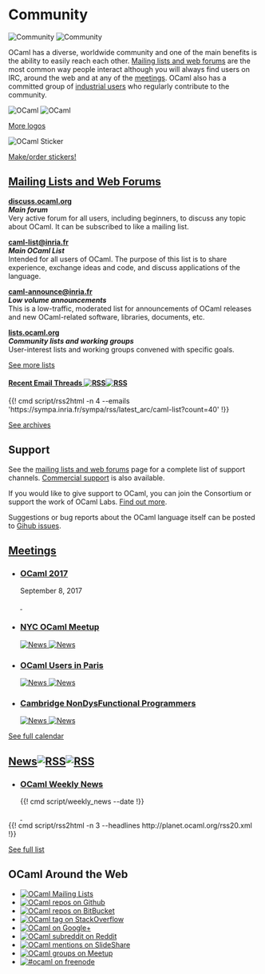 <!-- ((! set title Community !)) ((! set community !)) ((! set nobreadcrumb !)) -->

<div class="container">
    <h1>Community</h1>
    <div class="row">
        <div class="span2">
            <img src="/img/community-large.svg" alt="Community" class="svg" />
            <img src="/img/community-large.png" alt="Community" class="png" />
        </div>
        <section id="community-leader" class="span6">
            <p>OCaml has a diverse, worldwide community and one of the main benefits is the ability to easily reach each other.  <a href="mailing_lists.html">Mailing lists and web forums</a> are the most common way people interact although you will always find users on IRC, around the web and at any of the <a href="/meetings/">meetings</a>.  OCaml also has a committed group of <a href="../learn/companies.html">industrial users</a> who regularly contribute to the community.</p>
        </section>
        <div class="span2">
            <img src="/img/colour-transparent-icon.svg" alt="OCaml"
			 class="svg" />
            <img src="/img/colour-icon-170x148.png" alt="OCaml" class="png" />
            <p><a href="/docs/logos.html">More logos</a></p>
		</div>
        <div class="span2">
            <img src="/img/OCaml_Sticker.svg" alt="OCaml Sticker"
			 class="svg" />
            <p><a href="/docs/logos.html#Stickers"
			>Make/order stickers!</a></p>
        </div>
    </div>
    <div class="row">
        <section class="span12 condensed">
            <h1 class="ruled"><a href="mailing_lists.html">Mailing Lists and Web Forums</a></h1>
            <div class="row">
            <section class="span4 condensed">
                <p><strong><a href="https://discuss.ocaml.org/">discuss.ocaml.org</a></strong><br />
                <strong><em>Main forum</em></strong><br />
                Very active forum for all users, including
				beginners, to discuss any topic about OCaml.
				It can be subscribed to like a mailing list.</p>
                <p><strong><a href="https://sympa.inria.fr/sympa/arc/caml-list">caml-list@inria.fr</a></strong><br />
                <strong><em>Main OCaml List</em></strong><br />
                Intended for all users of OCaml. The purpose of this list is to share experience, exchange ideas and code, and discuss applications of the language.</p>
            </section>
            <section class="span4 condensed">
                <p><strong><a href="http://yquem.inria.fr/cgi-bin/mailman/listinfo/caml-announce">caml-announce@inria.fr</a></strong><br />
                <strong><em>Low volume announcements</em></strong><br />
                This is a low-traffic, moderated list for announcements of OCaml releases and new OCaml-related software, libraries, documents, etc.</p>
                <p><strong><a href="http://lists.ocaml.org">lists.ocaml.org</a></strong><br />
                <strong><em>Community lists and working groups</em></strong><br />
                User-interest lists and working groups convened with specific goals.</p>
                <footer>
                  <p><a href="/community/mailing_lists.html">See more lists</a></p>
                </footer>
            </section>
            <section class="span4 condensed">
                <h4 class="news">
                  <a href="https://sympa.inria.fr/sympa/arc/caml-list/">
                    Recent Email Threads
                  </a>
                  <a href="https://sympa.inria.fr/sympa/rss/latest_arc/caml-list?count=40"
                     target="_blank"
                     title="Email RSS feed"
                     ><img class="svg rss" src="/img/rss.svg" alt="RSS"
					 /><img class="png" src="/img/rss.png" alt="RSS" /></a>
                </h4>
                {{! cmd script/rss2html -n 4 --emails 'https://sympa.inria.fr/sympa/rss/latest_arc/caml-list?count=40' !}}
            <footer>
                <p><a href="https://sympa.inria.fr/sympa/arc/caml-list/">See archives</a></p>
            </footer>
            </section>
      </div>
        </section>
    </div>
    <div class="row">
        <section class="span4 condensed">
            <h1 class="ruled">Support</h1>
            <p>See the <a href="/community/mailing_lists.html">mailing lists and web forums</a> page for a complete list of support channels. <a href="support.html">Commercial support</a> is also available.</p>
            <p>If you would like to give support to OCaml, you can join the Consortium or support the work of OCaml Labs. <a href="/community/support.html#GivingSupport">Find out more</a>.</p>
            <p>Suggestions or bug reports about the OCaml language
            itself can be posted to <a
            href="https://github.com/ocaml/ocaml/issues">Gihub issues</a>.</p>
        </section>
        <section class="span4 condensed">
           <h1 class="ruled"><a href="/meetings/">Meetings</a></h1>
            <ul class="news-feed">
              <li class="announcement">
                <article>
			      <h1><a title="OCaml Users and Developers Workshop"
			             href="/meetings/ocaml/2017/">OCaml 2017</a></h1>
	              <p>September 8, 2017</p>
    			  <a title="OCaml Users and Developers Workshop"
    			     href="/meetings/ocaml/2017/">
    			    <img alt="" src="/img/announcement.svg" class="svg" />
    			    <img alt="" src="/img/announcement.png" class="png" />
    			  </a>
                </article>
              </li>
              <li>
                <article>
                  <h1><a href="http://www.meetup.com/NYC-OCaml/"
				    target="_blank">NYC OCaml Meetup</a></h1>
                  <a href="http://www.meetup.com/NYC-OCaml/">
                    <img src="/img/news.svg" alt="News" class="svg" />
                    <img src="/img/news.png" alt="News" class="png" />
                  </a>
                </article>
              </li>
              <li>
                <article>
                  <h1><a href="http://www.meetup.com/ocaml-paris/"
				    target="_blank">OCaml Users in Paris</a></h1>
                  <a href="http://www.meetup.com/ocaml-paris/">
                    <img src="/img/news.svg" alt="News" class="svg" />
                    <img src="/img/news.png" alt="News" class="png" />
                  </a>
                </article>
              </li>
              <li>
                <article>
                  <h1><a
                  href="http://www.meetup.com/Cambridge-NonDysFunctional-Programmers/"
				    target="_blank">Cambridge NonDysFunctional Programmers</a></h1>
                  <a href="http://www.meetup.com/Cambridge-NonDysFunctional-Programmers/">
                    <img src="/img/news.svg" alt="News" class="svg" />
                    <img src="/img/news.png" alt="News" class="png" />
                  </a>
                </article>
              </li>
            </ul>
            <footer>
                <p><a href="/meetings/">See full calendar</a></p>
            </footer>
        </section>
        <section class="span4 condensed">
           <h1 class="ruled news">
             <a href="planet/"
                title="See planet posts"
                >News</a><a href="/feed.xml"
                            title="Planet RSS feed"
                            ><img class="svg rss" src="/img/rss.svg" alt="RSS"
						    /><img class="png" src="/img/rss.png" alt="RSS" /></a>
           </h1>
		   <ul class="news-feed" style="margin-bottom: 0px">
   		    <li class="announcement"><article>
			  <h1><a title="OCaml Weekly News"
			       href="/community/cwn/" >OCaml Weekly News</a></h1>
			   <p>{{! cmd script/weekly_news --date !}}</p>
			   <a title="OCaml Weekly News" href="/community/cwn/">
			    <img alt="" src="/img/announcement.svg" class="svg" />
			    <img alt="" src="/img/announcement.png" class="png" />
			  </a>
			</article></li>
		   </ul>
           {{! cmd script/rss2html -n 3 --headlines http://planet.ocaml.org/rss20.xml !}}
            <footer>
                <p><a href="planet/">See full list</a></p>
            </footer>
        </section>
    </div>
    <div class="row">
        <section class="span12 condensed">
            <h1 class="ruled" id="ocaml-around-web">OCaml Around the Web</h1>
                <ul class="inline">
                    <li><a href="/community/mailing_lists.html"><img src="/img/mail.png" title="OCaml Mailing Lists"></a></li>
                    <li><a href="https://github.com/trending?l=ocaml&since=monthly"><img src="/img/github-mark.png" title="OCaml repos on Github"></a></li>
                    <li><a href="https://bitbucket.org/repo/all?name=ocaml"><img src="/img/bitbucket-logo.png" title="OCaml repos on BitBucket"></a></li>
                    <li><a href="http://stackoverflow.com/questions/tagged/ocaml"><img src="/img/stackoverflow-logo.jpg" title="OCaml tag on StackOverflow"></a></li>
                    <li><a href="https://plus.google.com/u/0/communities/100872177392545601885"><img src="/img/googleplus.jpg" title="OCaml on Google+"></a></li>
                    <li><a href="http://www.reddit.com/r/ocaml/"><img src="/img/reddit-alien.png" title="OCaml subreddit on Reddit"></a></li>
                    <li><a href="http://www.slideshare.net/search/slideshow/?q=ocaml&qf=qf2&ud=any&ft=all&lang=**&sort=relevance"><img src="/img/slideshare-icon.png" title="OCaml mentions on SlideShare"></a></li>
                    <li><a href="http://www.meetup.com/find/?keywords=ocaml&radius=Infinity"><img src="/img/meetup-logo.gif" title="OCaml groups on Meetup"></a></li>
                    <li><a href="irc://irc.freenode.net/#ocaml"><img src="/img/irc-graphic.png" title="#ocaml on freenode"></a></li>
                </ul>
        </section>
    </div>
</div>
